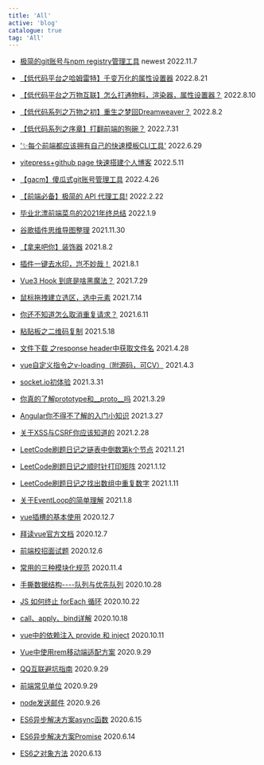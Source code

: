 ```yaml
---
title: 'All'
active: 'blog'
catalogue: true
tag: 'All'
---
```

- [极简的git账号与npm registry管理工具](./Tool/libs/gnrm)  <Tag color='#5a810d'>newest</Tag> <Tag>2022.11.7</Tag> 

- [【低代码平台之哈姆雷特】千变万化的属性设置器](./InformalEssay/libs/lowcodeSetter)  <Tag>2022.8.21</Tag> 

- [【低代码平台之万物互联】怎么打通物料，渲染器，属性设置器？](./InformalEssay/libs/lowcodedesiger)  <Tag>2022.8.10</Tag> 

- [【低代码系列之万物之初】重生之梦回Dreamweaver？](./InformalEssay/libs/lowcodeDesigner)  <Tag>2022.8.2</Tag> 

- [【低代码系列之序章】打翻前端的狗碗？](./InformalEssay/libs/lowcodeStart)  <Tag>2022.7.31</Tag> 

- ['✨每个前端都应该拥有自己的快速模板CLI工具'](./Tool/libs/mangosteen)  <Tag>2022.6.29</Tag> 

- [vitepress+github page 快速搭建个人博客](./Vuejs/libs/vitepress)  <Tag>2022.5.11</Tag> 

- [【gacm】傻瓜式git账号管理工具](./Tool/libs/gacm)  <Tag>2022.4.26</Tag> 

- [【前端必备】极简的 API 代理工具!](./Tool/libs/apiProxy)  <Tag>2022.2.22</Tag> 

- [毕业北漂前端菜鸟的2021年终总结](./InformalEssay/libs/2021)  <Tag>2022.1.9</Tag> 

- [谷歌插件思维导图整理](./Tool/libs/chrome)  <Tag>2021.11.30</Tag> 

- [【拿来吧你】装饰器](./Javascript/libs/decorator)  <Tag>2021.8.2</Tag> 

- [插件一键去水印，岂不妙哉！](./Tool/libs/clear)  <Tag>2021.8.1</Tag> 

- [Vue3 Hook 到底是啥黑魔法？](./Vuejs/libs/vueHook)  <Tag>2021.7.29</Tag> 

- [鼠标拖拽建立选区，选中元素](./Vuejs/libs/select)  <Tag>2021.7.14</Tag> 

- [你还不知道怎么取消重复请求？](./Javascript/libs/axios)  <Tag>2021.6.11</Tag> 

- [粘贴板之二维码复制](./Javascript/libs/copy-code)  <Tag>2021.5.18</Tag> 

- [文件下载 之response header中获取文件名](./Javascript/libs/response-header)  <Tag>2021.4.28</Tag> 

- [vue自定义指令之v-loading（附源码，可CV）](./Vuejs/libs/loadong)  <Tag>2021.4.3</Tag> 

- [socket.io初体验](./Nodejs/libs/socket)  <Tag>2021.3.31</Tag> 

- [你真的了解prototype和__proto__吗](./Javascript/libs/prototype)  <Tag>2021.3.29</Tag> 

- [Angular你不得不了解的入门小知识](./Javascript/libs/angular)  <Tag>2021.3.27</Tag> 

- [关于XSS与CSRF你应该知道的](./Javascript/libs/csrf)  <Tag>2021.2.28</Tag> 

- [LeetCode刷题日记之链表中倒数第k个节点](./Javascript/libs/leetcode-list)  <Tag>2021.1.21</Tag> 

- [LeetCode刷题日记之顺时针打印矩阵](./Javascript/libs/leetcode-rect)  <Tag>2021.1.12</Tag> 

- [LeetCode刷题日记之找出数组中重复数字](./Javascript/libs/leetcode-num)  <Tag>2021.1.11</Tag> 

- [关于EventLoop的简单理解](./Javascript/libs/eventLoop)  <Tag>2021.1.8</Tag> 

- [vue插槽的基本使用](./Vuejs/libs/slot)  <Tag>2020.12.7</Tag> 

- [拜读vue官方文档](./Vuejs/libs/offical)  <Tag>2020.12.7</Tag> 

- [前端校招面试题](./InformalEssay/libs/notes)  <Tag>2020.12.6</Tag> 

- [常用的三种模块化规范](./Javascript/libs/module)  <Tag>2020.11.4</Tag> 

- [手撕数据结构----队列与优先队列](./Javascript/libs/queen)  <Tag>2020.10.28</Tag> 

- [JS 如何终止 forEach 循环](./Javascript/libs/forEach)  <Tag>2020.10.22</Tag> 

- [call、apply、bind详解](./Javascript/libs/call-bind)  <Tag>2020.10.18</Tag> 

- [vue中的依赖注入 provide 和 inject](./Vuejs/libs/inject)  <Tag>2020.10.11</Tag> 

- [Vue中使用rem移动端适配方案](./Vuejs/libs/rem)  <Tag>2020.9.29</Tag> 

- [QQ互联避坑指南](./InformalEssay/libs/qq)  <Tag>2020.9.29</Tag> 

- [前端常见单位](./InformalEssay/libs/px)  <Tag>2020.9.29</Tag> 

- [node发送邮件](./Nodejs/libs/email)  <Tag>2020.9.26</Tag> 

- [ES6异步解决方案async函数](./Javascript/libs/async)  <Tag>2020.6.15</Tag> 

- [ES6异步解决方案Promise](./Javascript/libs/promise)  <Tag>2020.6.14</Tag> 

- [ES6之对象方法](./Javascript/libs/object)  <Tag>2020.6.13</Tag> 
